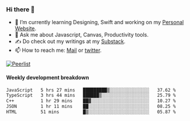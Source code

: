 ### Hi there 👋

- 🌱 I’m currently learning Designing, Swift and working on my [Personal Website](https://kvaishak.com/).
- 💬 Ask me about Javascript, Canvas,  Productivity tools. 
- :writing_hand: Do check out my writings at my [Substack](https://kvaishak.substack.com/).
- 📫 How to reach me: [Mail](mailto:vaishak.kaippanchery@gmail.com) or [twitter](https://twitter.com/kvaishack).

[![Peerlist](https://github-readme-badge.peerlist.io/api/vaishak)](https://peerlist.io/vaishak)

#### Weekly development breakdown

<!--START_SECTION:waka-->

```txt
JavaScript   5 hrs 27 mins   █████████▒░░░░░░░░░░░░░░░   37.62 %
TypeScript   3 hrs 44 mins   ██████▒░░░░░░░░░░░░░░░░░░   25.79 %
C++          1 hr 29 mins    ██▓░░░░░░░░░░░░░░░░░░░░░░   10.27 %
JSON         1 hr 11 mins    ██░░░░░░░░░░░░░░░░░░░░░░░   08.25 %
HTML         51 mins         █▒░░░░░░░░░░░░░░░░░░░░░░░   05.87 %
```

<!--END_SECTION:waka-->
